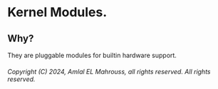 # Kernel Modules.

## Why?

They are pluggable modules for builtin hardware support.

###### Copyright (C) 2024, Amlal EL Mahrouss, all rights reserved. All rights reserved.
